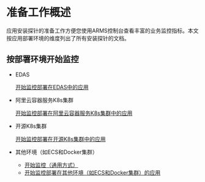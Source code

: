 # 准备工作概述

应用安装探针的准备工作方便您使用ARMS控制台查看丰富的业务监控指标。本文按应用部署环境的维度列出了所有安装探针的文档。

## 按部署环境开始监控

-   EDAS

    [开始监控部署在EDAS中的应用](/intl.zh-CN/业务监控/接入指南（Java应用）/开始监控部署在EDAS中的应用.md)

-   阿里云容器服务K8s集群

    [开始监控部署在阿里云容器服务K8s集群中的应用](/intl.zh-CN/业务监控/接入指南（Java应用）/开始监控部署在阿里云容器服务K8s集群中的应用.md)

-   开源K8s集群

    [开始监控部署在开源K8s集群中的应用](/intl.zh-CN/业务监控/接入指南（Java应用）/开始监控部署在开源K8s集群中的应用.md)

-   其他环境（如ECS和Docker集群）
    -   [开始监控（通用方式）](/intl.zh-CN/业务监控/接入指南（Java应用）/开始监控（通用方式）.md)
    -   [开始监控部署在其他环境（如ECS和Docker集群）的应用](/intl.zh-CN/业务监控/接入指南（Java应用）/开始监控部署在其他环境（如ECS和Docker集群）的应用.md)

